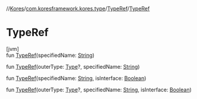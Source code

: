 //[Kores](../../../index.md)/[com.koresframework.kores.type](../index.md)/[TypeRef](index.md)/[TypeRef](-type-ref.md)

# TypeRef

[jvm]\
fun [TypeRef](-type-ref.md)(specifiedName: [String](https://kotlinlang.org/api/latest/jvm/stdlib/kotlin/-string/index.html))

fun [TypeRef](-type-ref.md)(outerType: [Type](https://docs.oracle.com/javase/8/docs/api/java/lang/reflect/Type.html)?, specifiedName: [String](https://kotlinlang.org/api/latest/jvm/stdlib/kotlin/-string/index.html))

fun [TypeRef](-type-ref.md)(specifiedName: [String](https://kotlinlang.org/api/latest/jvm/stdlib/kotlin/-string/index.html), isInterface: [Boolean](https://kotlinlang.org/api/latest/jvm/stdlib/kotlin/-boolean/index.html))

fun [TypeRef](-type-ref.md)(outerType: [Type](https://docs.oracle.com/javase/8/docs/api/java/lang/reflect/Type.html)?, specifiedName: [String](https://kotlinlang.org/api/latest/jvm/stdlib/kotlin/-string/index.html), isInterface: [Boolean](https://kotlinlang.org/api/latest/jvm/stdlib/kotlin/-boolean/index.html))
